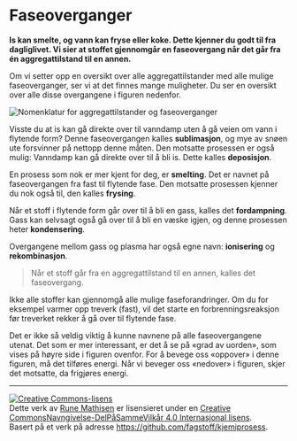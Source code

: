Faseoverganger
==============
**Is kan smelte, og vann kan fryse eller koke. Dette kjenner du godt til fra dagliglivet. Vi sier at stoffet gjennomgår en faseovergang når det går fra én aggregattilstand til en annen.**

Om vi setter opp en oversikt over alle aggregattilstander med alle mulige faseoverganger, ser vi at det finnes mange muligheter. Du ser en oversikt over alle disse overgangene i figuren nedenfor.

![Nomenklatur for aggregattilstander og faseoverganger](https://upload.wikimedia.org/wikipedia/commons/thumb/b/b1/Nomenklatur_for_aggregattilstander_og_faseoverganger.png/483px-Nomenklatur_for_aggregattilstander_og_faseoverganger.png)

Visste du at is kan gå direkte over til vanndamp uten å gå veien om vann i flytende form? Denne faseovergangen kalles **sublimasjon**, og mye av snøen ute forsvinner på nettopp denne måten. Den motsatte prosessen er også mulig: Vanndamp kan gå direkte over til å bli is. Dette kalles **deposisjon**.

En prosess som nok er mer kjent for deg, er **smelting**. Det er navnet på faseovergangen fra fast til flytende fase. Den motsatte prosessen kjenner du nok også til, den kalles **frysing**.

Når et stoff i flytende form går over til å bli en gass, kalles det **fordampning**. Gass kan selvsagt også gå over til å bli en væske igjen, og denne prosessen heter **kondensering**.

Overgangene mellom gass og plasma har også egne navn: **ionisering** og **rekombinasjon**.

>Når et stoff går fra en aggregattilstand til en annen, kalles det faseovergang.

Ikke alle stoffer kan gjennomgå alle mulige faseforandringer. Om du for eksempel varmer opp treverk (fast), vil det starte en forbrenningsreaksjon før treverket rekker å gå over til flytende fase.

Det er ikke så veldig viktig å kunne navnene på alle faseovergangene utenat. Det som er mer interessant, er det å se på «grad av uorden», som vises på høyre side i figuren ovenfor. For å bevege oss «oppover» i denne figuren, må det tilføres energi. Når vi beveger oss «nedover» i figuren, skjer det motsatte, da frigjøres energi.

---

<a rel="license" href="http://creativecommons.org/licenses/by-sa/4.0/"><img alt="Creative Commons-lisens" style="border-width:0" src="https://i.creativecommons.org/l/by-sa/4.0/88x31.png" /></a><br />Dette verk av <a xmlns:cc="http://creativecommons.org/ns#" href="http://runemathisen.com/" property="cc:attributionName" rel="cc:attributionURL">Rune Mathisen</a> er lisensieret under en <a rel="license" href="http://creativecommons.org/licenses/by-sa/4.0/">Creative CommonsNavngivelse-DelPåSammeVilkår 4.0 Internasjonal lisens</a>.<br />Basert på et verk på adresse <a xmlns:dct="http://purl.org/dc/terms/" href="https://github.com/fagstoff/kjemiprosess" rel="dct:source">https://github.com/fagstoff/kjemiprosess</a>.